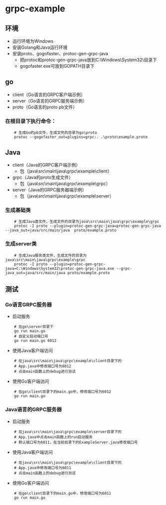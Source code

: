 # grpc-example

## 环境
- 运行环境为Windows
- 安装Golang和Java运行环境
- 安装proto、gogofaster、protoc-gen-grpc-java  
    - 把protoc和protoc-gen-grpc-java放到C:\Windows\System32\目录下
    - gogofaster.exe可放到GOPATH目录下

## go  
- client（Go语言的GRPC客户端示例）
- server（Go语言的GRPC服务端示例）
- proto（Go语言的proto pb文件）

### 在根目录下执行命令：
```
    # 生成Go的pb文件，生成文件的目录为go\proto
    protoc --gogofaster_out=plugins=grpc:. .\proto\example.proto
```
## Java
- client（Java的GRPC客户端示例）
    - 包（java\src\main\java\grpc\example\client）
- grpc（Java的proto生成文件）
    - 包（java\src\main\java\grpc\example\grpc）
- server（Java的GRPC服务器端示例）
    - 包（java\src\main\java\grpc\example\server）

### 生成基础类
```
    # 生成Java类文件，生成文件的目录为java\src\main\java\grpc\example\grpc
    protoc -I proto --plugin=protoc-gen-grpc-java=protoc-gen-grpc-java --java_out=java/src/main/java  proto/example.proto
```
### 生成server类
```
    # 生成Java服务类文件，生成文件的目录为java\src\main\java\grpc\example\grpc
    protoc -I proto --plugin=protoc-gen-grpc-java=C:\Windows\System32\protoc-gen-grpc-java.exe --grpc-java_out=java/src/main/java proto/example.proto
```

## 测试
### Go语言GRPC服务器
- 启动服务
```
    # 在go\server目录下
    go run main.go
    # 自定义启动端口号
    go run main.go 6012
```
- 使用Java客户端访问
```
    # 在java\src\main\java\grpc\example\client目录下的
    # App.java中修改端口号为6012
    # 点击main函数上的debug进行测试

```
- 使用Go客户端访问
```
    # 在go\client目录下的main.go中，修改端口号为6012
    go run main.go
```

### Java语言的GRPC服务器
- 启动服务
```
    # 在java\src\main\java\grpc\example\server目录下的
    # App.java中点击main函数上的run启动服务
    # 默认端口号为6011，在当前目录下的ExampleServer.java修改端口号
```

- 使用Java客户端访问
```
    # 在java\src\main\java\grpc\example\client目录下的
    # App.java中修改端口号为6011
    # 点击main函数上的debug进行测试
```

- 使用Go客户端访问
```
    # 在go\client目录下的main.go中，修改端口号为6011
    go run main.go
```
